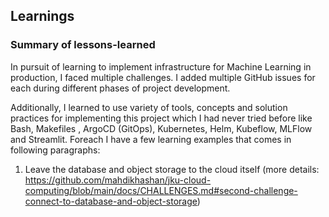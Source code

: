 Learnings
---

### Summary of lessons-learned

In pursuit of learning to implement infrastructure for Machine Learning in production,
I faced multiple challenges. I added multiple GitHub issues for each during different phases of project development.

Additionally, I learned to use variety of tools, concepts and solution practices for implementing this project which I had never tried before like Bash, Makefiles
, ArgoCD (GitOps), Kubernetes, Helm, Kubeflow, MLFlow and Streamlit. Foreach I have a few learning examples that comes in following paragraphs:


1. Leave the database and object storage to the cloud itself (more details: https://github.com/mahdikhashan/jku-cloud-computing/blob/main/docs/CHALLENGES.md#second-challenge-connect-to-database-and-object-storage)

